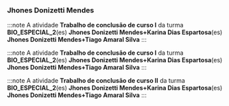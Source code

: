 ### Jhones Donizetti Mendes


:::note
A atividade **Trabalho de conclusão de curso I** da turma **BIO_ESPECIAL_2**(es) **Jhones Donizetti Mendes+Karina Dias Espartosa**(es) **Jhones Donizetti Mendes+Tiago Amaral Silva**
:::
        


:::note
A atividade **Trabalho de conclusão de curso I** da turma **BIO_ESPECIAL_2**(es) **Jhones Donizetti Mendes+Karina Dias Espartosa**(es) **Jhones Donizetti Mendes+Tiago Amaral Silva**
:::
        


:::note
A atividade **Trabalho de conclusão de curso II** da turma **BIO_ESPECIAL_2**(es) **Jhones Donizetti Mendes+Karina Dias Espartosa**(es) **Jhones Donizetti Mendes+Tiago Amaral Silva**
:::
        


